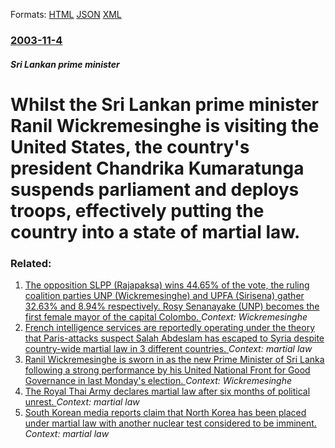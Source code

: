 
Formats: [HTML](/news/2003/11/4/whilst-the-sri-lankan-prime-minister-ranil-wickremesinghe-is-visiting-the-united-states-the-country-s-president-chandrika-kumaratunga-susp.html)  [JSON](/news/2003/11/4/whilst-the-sri-lankan-prime-minister-ranil-wickremesinghe-is-visiting-the-united-states-the-country-s-president-chandrika-kumaratunga-susp.json)  [XML](/news/2003/11/4/whilst-the-sri-lankan-prime-minister-ranil-wickremesinghe-is-visiting-the-united-states-the-country-s-president-chandrika-kumaratunga-susp.xml)  

### [2003-11-4](/news/2003/11/4/index.md)

##### Sri Lankan prime minister
#  Whilst the Sri Lankan prime minister Ranil Wickremesinghe is visiting the United States, the country's president Chandrika Kumaratunga suspends parliament and deploys troops, effectively putting the country into a state of martial law.




### Related:

1. [The opposition SLPP (Rajapaksa) wins 44.65% of the vote, the ruling coalition parties UNP (Wickremesinghe) and UPFA (Sirisena) gather 32.63% and 8.94% respectively. Rosy Senanayake (UNP) becomes the first female mayor of the capital Colombo. ](/news/2018/02/11/the-opposition-slpp-rajapaksa-wins-44-65-of-the-vote-the-ruling-coalition-parties-unp-wickremesinghe-and-upfa-sirisena-gather-32-63.md) _Context: Wickremesinghe_
2. [French intelligence services are reportedly operating under the theory that Paris-attacks suspect Salah Abdeslam has escaped to Syria despite country-wide martial law in 3 different countries. ](/news/2015/11/30/french-intelligence-services-are-reportedly-operating-under-the-theory-that-paris-attacks-suspect-salah-abdeslam-has-escaped-to-syria-despit.md) _Context: martial law_
3. [Ranil Wickremesinghe is sworn in as the new Prime Minister of Sri Lanka following a strong performance by his United National Front for Good Governance in last Monday's election. ](/news/2015/08/21/ranil-wickremesinghe-is-sworn-in-as-the-new-prime-minister-of-sri-lanka-following-a-strong-performance-by-his-united-national-front-for-good.md) _Context: Wickremesinghe_
4. [The Royal Thai Army declares martial law after six months of political unrest. ](/news/2014/05/20/the-royal-thai-army-declares-martial-law-after-six-months-of-political-unrest.md) _Context: martial law_
5. [South Korean media reports claim that North Korea has been placed under martial law with another nuclear test considered to be imminent. ](/news/2013/01/31/south-korean-media-reports-claim-that-north-korea-has-been-placed-under-martial-law-with-another-nuclear-test-considered-to-be-imminent.md) _Context: martial law_
